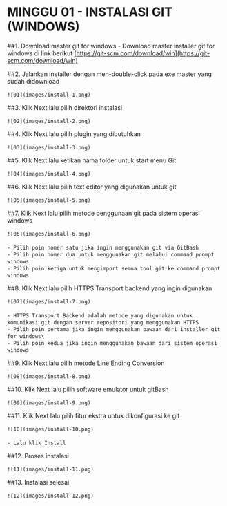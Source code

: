 # MINGGU 01 - INSTALASI GIT (WINDOWS)
##1. Download master git for windows
	- Download master installer git for windows di link berikut [https://git-scm.com/download/win](https://git-scm.com/download/win)

##2. Jalankan installer dengan men-double-click pada exe master yang sudah didownload

	![01](images/install-1.png)

##3. Klik Next lalu pilih direktori instalasi

	![02](images/install-2.png)

##4. Klik Next lalu pilih plugin yang dibutuhkan

	![03](images/install-3.png)
	
##5. Klik Next lalu ketikan nama folder untuk start menu Git

	![04](images/install-4.png)

##6. Klik Next lalu pilih text editor yang digunakan untuk git

	![05](images/install-5.png)
	
##7. Klik Next lalu pilih metode penggunaan git pada sistem operasi windows

	![06](images/install-6.png)

	- Pilih poin nomer satu jika ingin menggunakan git via GitBash
	- Pilih poin nomer dua untuk menggunakan git melalui command prompt windows
	- Pilih poin ketiga untuk mengimport semua tool git ke command prompt windows
	
##8. Klik Next lalu pilih HTTPS Transport backend yang ingin digunakan

	![07](images/install-7.png)

	- HTTPS Transport Backend adalah metode yang digunakan untuk komunikasi git dengan server repositori yang menggunakan HTTPS
	- Pilih poin pertama jika ingin menggunakan bawaan dari installer git for windows\
	- Pilih poin kedua jika ingin menggunakan bawaan dari sistem operasi windows

##9. Klik Next lalu pilih metode Line Ending Conversion

	![08](images/install-8.png)
	
##10. Klik Next lalu pilih software emulator untuk gitBash

	![09](images/install-9.png)

##11. Klik Next lalu pilih fitur ekstra untuk dikonfigurasi ke git

	![10](images/install-10.png)

	- Lalu klik Install
	
##12. Proses instalasi

	![11](images/install-11.png)
	
##13. Instalasi selesai

	![12](images/install-12.png)
	
